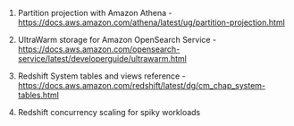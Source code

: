 1. Partition projection with Amazon Athena -  
https://docs.aws.amazon.com/athena/latest/ug/partition-projection.html

2. UltraWarm storage for Amazon OpenSearch Service -  
https://docs.aws.amazon.com/opensearch-service/latest/developerguide/ultrawarm.html

3. Redshift System tables and views reference -  
https://docs.aws.amazon.com/redshift/latest/dg/cm_chap_system-tables.html

4. Redshift concurrency scaling for spiky workloads
